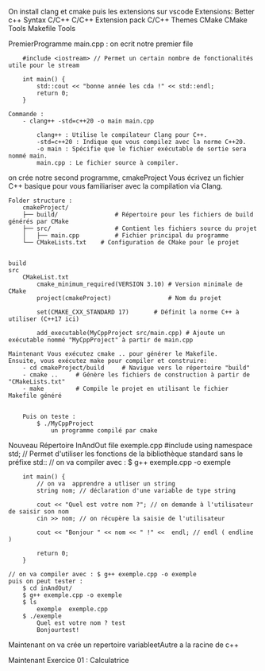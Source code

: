 On install clang et cmake puis les extensions sur vscode
    Extensions:
        Better c++ Syntax
        C/C++
        C/C++ Extension pack
        C/C++ Themes 
        CMake
        CMake Tools
        Makefile Tools

PremierProgramme main.cpp :
    on ecrit notre premier file 

        #include <iostream> // Permet un certain nombre de fonctionalités utile pour le stream

        int main() {
            std::cout << "bonne année les cda !" << std::endl;
            return 0;
        }

    Commande : 
        - clang++ -std=c++20 -o main main.cpp

            clang++ : Utilise le compilateur Clang pour C++.
            -std=c++20 : Indique que vous compilez avec la norme C++20.
            -o main : Spécifie que le fichier exécutable de sortie sera nommé main.
            main.cpp : Le fichier source à compiler.


on crée notre second programme, cmakeProject
Vous écrivez un fichier C++ basique pour vous familiariser avec la compilation via Clang.

    Folder structure :
        cmakeProject/
        ├── build/                # Répertoire pour les fichiers de build générés par CMake
        ├── src/                  # Contient les fichiers source du projet
        │   ├── main.cpp          # Fichier principal du programme
        └── CMakeLists.txt    # Configuration de CMake pour le projet


    build
    src
        CMakeList.txt
            cmake_minimum_required(VERSION 3.10) # Version minimale de CMake
            project(cmakeProject)                # Nom du projet

            set(CMAKE_CXX_STANDARD 17)       # Définit la norme C++ à utiliser (C++17 ici)

            add_executable(MyCppProject src/main.cpp) # Ajoute un exécutable nommé "MyCppProject" à partir de main.cpp
    
    Maintenant Vous exécutez cmake .. pour générer le Makefile.
    Ensuite, vous exécutez make pour compiler et construire: 
        - cd cmakeProject/build     # Navigue vers le répertoire "build"
        - cmake ..     # Génère les fichiers de construction à partir de "CMakeLists.txt"
        - make         # Compile le projet en utilisant le fichier Makefile généré


        Puis on teste : 
            $ ./MyCppProject
                un programme compilé par cmake

Nouveau Répertoire InAndOut
    file exemple.cpp
        #include <iostream>
        using namespace std; // Permet d'utiliser les fonctions de la bibliothèque standard sans le préfixe std::
        // on va compiler avec : $ g++ exemple.cpp -o exemple

        int main() {
            // on va  apprendre a utliser un string
            string nom; // déclaration d'une variable de type string

            cout << "Quel est votre nom ?"; // on demande à l'utilisateur de saisir son nom
            cin >> nom; // on récupère la saisie de l'utilisateur

            cout << "Bonjour " << nom << " !" <<  endl; // endl ( endline )

            return 0;
        }
    
    // on va compiler avec : $ g++ exemple.cpp -o exemple
    puis on peut tester :
        $ cd inAndOut/
        $ g++ exemple.cpp -o exemple
        $ ls
            exemple  exemple.cpp
        $ ./exemple
            Quel est votre nom ? test
            Bonjourtest!

Maintenant on va crée un repertoire variableetAutre a la racine de c++

Maintenant Exercice 01 : Calculatrice